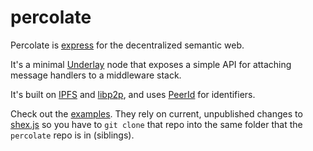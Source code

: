 # percolate

Percolate is [express](https://github.com/expressjs/express) for the decentralized semantic web.

It's a minimal [Underlay](https://underlay.mit.edu/) node that exposes a simple API for attaching message handlers to a middleware stack.

It's built on [IPFS](https://github.com/ipfs/js-ipfs) and [libp2p](https://github.com/libp2p/js-libp2p), and uses [PeerId](https://github.com/libp2p/js-peer-id) for identifiers.

Check out the [examples](examples/). They rely on current, unpublished changes to [shex.js](https://github.com/shexSpec/shex.js) so you have to `git clone` that repo into the same folder that the `percolate` repo is in (siblings).
